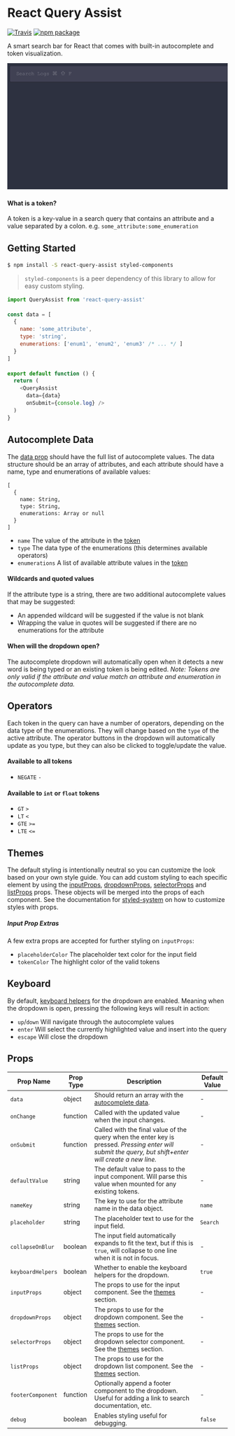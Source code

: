 # React Query Assist

[![Travis][build-badge]][build]
[![npm package][npm-badge]][npm]

A smart search bar for React that comes with built-in autocomplete and token visualization.

![demo animation][demo]

<a name="token"></a>
#### What is a token?

A token is a key-value in a search query that contains an attribute and a value separated by a colon. e.g. `some_attribute:some_enumeration`

## Getting Started

```bash
$ npm install -S react-query-assist styled-components
```

> `styled-components` is a peer dependency of this library to allow for easy custom styling.

```javascript
import QueryAssist from 'react-query-assist'

const data = [
  {
    name: 'some_attribute',
    type: 'string',
    enumerations: ['enum1', 'enum2', 'enum3' /* ... */ ]
  }
]

export default function () {
  return (
    <QueryAssist
      data={data}
      onSubmit={console.log} />
  )
}
```

<a name="autocomplete"></a>
## Autocomplete Data

The [data prop](#data) should have the full list of autocomplete values. The data structure should be an array of attributes, and each attribute should have a name, type and enumerations of available values:

```
[
  {
    name: String,
    type: String,
    enumerations: Array or null
  }
]
```

- `name` The value of the attribute in the [token](#token)
- `type` The data type of the enumerations (this determines available operators)
- `enumerations` A list of available attribute values in the [token](#token)

#### Wildcards and quoted values

If the attribute type is a string, there are two additional autocomplete values that may be suggested:

- An appended wildcard will be suggested if the value is not blank
- Wrapping the value in quotes will be suggested if there are no enumerations for the attribute

#### When will the dropdown open?

The autocomplete dropdown will automatically open when it detects a new word is being typed or an existing token is being edited. *Note: Tokens are only valid if the attribute and value match an attribute and enumeration in the autocomplete data.*

## Operators

Each token in the query can have a number of operators, depending on the data type of the enumerations. They will change based on the `type` of the active attribute. The operator buttons in the dropdown will automatically update as you type, but they can also be clicked to toggle/update the value.

#### Available to all tokens

- `NEGATE` `-`

#### Available to `int` or `float` tokens

- `GT` `>`
- `LT` `<`
- `GTE` `>=`
- `LTE` `<=`

<a name="themes"></a>
## Themes

The default styling is intentionally neutral so you can customize the look based on your own style guide. You can add custom styling to each specific element by using the [inputProps](#inputProps), [dropdownProps](#dropdownProps), [selectorProps](#selectorProps) and [listProps](#listProps) props. These objects will be merged into the props of each component. See the documentation for [styled-system](https://github.com/jxnblk/styled-system) on how to customize styles with props.

##### Input Prop Extras

A few extra props are accepted for further styling on `inputProps`:

- `placeholderColor` The placeholder text color for the input field
- `tokenColor` The highlight color of the valid tokens

## Keyboard

By default, [keyboard helpers](#keyboardHelpers) for the dropdown are enabled. Meaning when the dropdown is open, pressing the following keys will result in action:

- `up`/`down` Will navigate through the autocomplete values
- `enter` Will select the currently highlighted value and insert into the query
- `escape` Will close the dropdown

## Props

| Prop Name  | Prop Type | Description | Default Value |
| -----------| --------- | ----------- | ------------- |
| <a name="data"></a>`data` | object | Should return an array with the [autocomplete data](#autocomplete). | - |
| `onChange` | function | Called with the updated value when the input changes. | - |
| `onSubmit` | function | Called with the final value of the query when the enter key is pressed. *Pressing enter will submit the query, but shift+enter will create a new line.* | - |
| `defaultValue` | string | The default value to pass to the input component. Will parse this value when mounted for any existing tokens. | - |
| `nameKey` | string | The key to use for the attribute name in the data object. | `name` |
| `placeholder` | string | The placeholder text to use for the input field. | `Search` |
| `collapseOnBlur` | boolean | The input field automatically expands to fit the text, but if this is `true`, will collapse to one line when it is not in focus. | - |
| <a name="keyboardHelpers"></a>`keyboardHelpers` | boolean | Whether to enable the keyboard helpers for the dropdown. | `true` |
| <a name="inputProps"></a>`inputProps` | object | The props to use for the input component. See the [themes](#themes) section. | - |
| <a name="dropdownProps"></a>`dropdownProps` | object | The props to use for the dropdown component. See the [themes](#themes) section. | - |
| <a name="selectorProps"></a>`selectorProps` | object | The props to use for the dropdown selector component. See the [themes](#themes) section. | - |
| <a name="listProps"></a>`listProps` | object | The props to use for the dropdown list component. See the [themes](#themes) section. | - |
| `footerComponent` | function | Optionally append a footer component to the dropdown. Useful for adding a link to search documentation, etc. | - |
| `debug` | boolean | Enables styling useful for debugging. | `false` |

[build-badge]: https://img.shields.io/travis/timberio/react-query-assist/master.png?style=flat-square
[build]: https://travis-ci.org/timberio/react-query-assist

[npm-badge]: https://img.shields.io/npm/v/react-query-assist.png?style=flat-square
[npm]: https://www.npmjs.org/react-query-assist

[demo]: demo.gif
